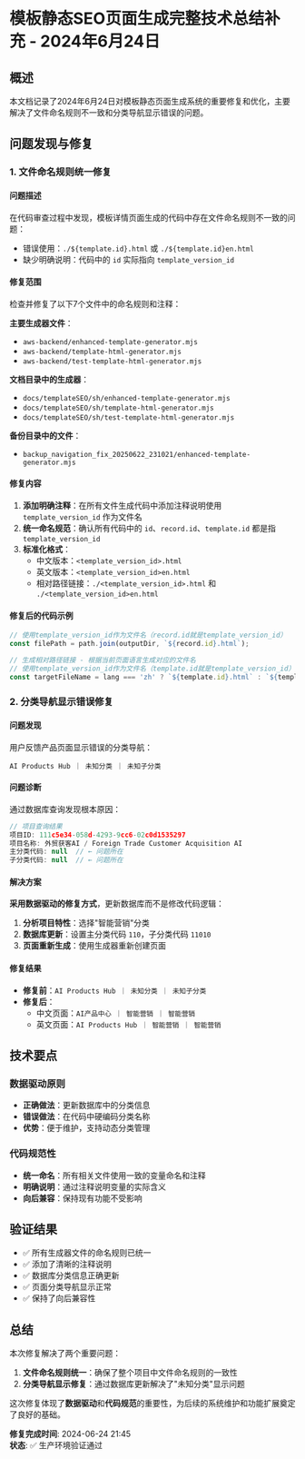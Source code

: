 # 模板静态SEO页面生成完整技术总结补充 - 2024年6月24日

## 概述

本文档记录了2024年6月24日对模板静态页面生成系统的重要修复和优化，主要解决了文件命名规则不一致和分类导航显示错误的问题。

## 问题发现与修复

### 1. 文件命名规则统一修复

#### 问题描述
在代码审查过程中发现，模板详情页面生成的代码中存在文件命名规则不一致的问题：
- 错误使用：`./${template.id}.html` 或 `./${template.id}en.html`
- 缺少明确说明：代码中的 `id` 实际指向 `template_version_id`

#### 修复范围
检查并修复了以下7个文件中的命名规则和注释：

**主要生成器文件**：
- `aws-backend/enhanced-template-generator.mjs`
- `aws-backend/template-html-generator.mjs`
- `aws-backend/test-template-html-generator.mjs`

**文档目录中的生成器**：
- `docs/templateSEO/sh/enhanced-template-generator.mjs`
- `docs/templateSEO/sh/template-html-generator.mjs`
- `docs/templateSEO/sh/test-template-html-generator.mjs`

**备份目录中的文件**：
- `backup_navigation_fix_20250622_231021/enhanced-template-generator.mjs`

#### 修复内容
1. **添加明确注释**：在所有文件生成代码中添加注释说明使用 `template_version_id` 作为文件名
2. **统一命名规范**：确认所有代码中的 `id`、`record.id`、`template.id` 都是指 `template_version_id`
3. **标准化格式**：
   - 中文版本：`<template_version_id>.html`
   - 英文版本：`<template_version_id>en.html`
   - 相对路径链接：`./<template_version_id>.html` 和 `./<template_version_id>en.html`

#### 修复后的代码示例
```javascript
// 使用template_version_id作为文件名（record.id就是template_version_id）
const filePath = path.join(outputDir, `${record.id}.html`);

// 生成相对路径链接 - 根据当前页面语言生成对应的文件名
// 使用template_version_id作为文件名（template.id就是template_version_id）
const targetFileName = lang === 'zh' ? `${template.id}.html` : `${template.id}en.html`;
```

### 2. 分类导航显示错误修复

#### 问题发现
用户反馈产品页面显示错误的分类导航：
```
AI Products Hub ｜ 未知分类 ｜ 未知子分类
```

#### 问题诊断
通过数据库查询发现根本原因：
```javascript
// 项目查询结果
项目ID: 111c5e34-058d-4293-9cc6-02c0d1535297
项目名称: 外贸获客AI / Foreign Trade Customer Acquisition AI
主分类代码: null  // ← 问题所在
子分类代码: null  // ← 问题所在
```

#### 解决方案
**采用数据驱动的修复方式**，更新数据库而不是修改代码逻辑：

1. **分析项目特性**：选择"智能营销"分类
2. **数据库更新**：设置主分类代码 `110`，子分类代码 `11010`
3. **页面重新生成**：使用生成器重新创建页面

#### 修复结果
- **修复前**：`AI Products Hub ｜ 未知分类 ｜ 未知子分类`
- **修复后**：
  - 中文页面：`AI产品中心 ｜ 智能营销 ｜ 智能营销`
  - 英文页面：`AI Products Hub ｜ 智能营销 ｜ 智能营销`

## 技术要点

### 数据驱动原则
- **正确做法**：更新数据库中的分类信息
- **错误做法**：在代码中硬编码分类名称
- **优势**：便于维护，支持动态分类管理

### 代码规范性
- **统一命名**：所有相关文件使用一致的变量命名和注释
- **明确说明**：通过注释说明变量的实际含义
- **向后兼容**：保持现有功能不受影响

## 验证结果
- ✅ 所有生成器文件的命名规则已统一
- ✅ 添加了清晰的注释说明
- ✅ 数据库分类信息正确更新
- ✅ 页面分类导航显示正常
- ✅ 保持了向后兼容性

## 总结

本次修复解决了两个重要问题：
1. **文件命名规则统一**：确保了整个项目中文件命名规则的一致性
2. **分类导航显示修复**：通过数据库更新解决了"未知分类"显示问题

这次修复体现了**数据驱动**和**代码规范**的重要性，为后续的系统维护和功能扩展奠定了良好的基础。

**修复完成时间**: 2024-06-24 21:45  
**状态**: ✅ 生产环境验证通过 